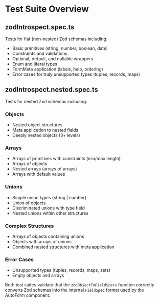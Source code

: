 # Test Suite Overview

## zodIntrospect.spec.ts
Tests for flat (non-nested) Zod schemas including:
- Basic primitives (string, number, boolean, date)
- Constraints and validations
- Optional, default, and nullable wrappers
- Enum and literal types
- FormMeta application (labels, help, ordering)
- Error cases for truly unsupported types (tuples, records, maps)

## zodIntrospect.nested.spec.ts
Tests for nested Zod schemas including:

### Objects
- Nested object structures
- Meta application to nested fields
- Deeply nested objects (3+ levels)

### Arrays
- Arrays of primitives with constraints (min/max length)
- Arrays of objects
- Nested arrays (arrays of arrays)
- Arrays with default values

### Unions
- Simple union types (string | number)
- Union of objects
- Discriminated unions with type field
- Nested unions within other structures

### Complex Structures
- Arrays of objects containing unions
- Objects with arrays of unions
- Combined nested structures with meta application

### Error Cases
- Unsupported types (tuples, records, maps, sets)
- Empty objects and arrays

Both test suites validate that the `zodObjectToFieldSpecs` function correctly converts Zod schemas into the internal `FieldSpec` format used by the AutoForm component.
